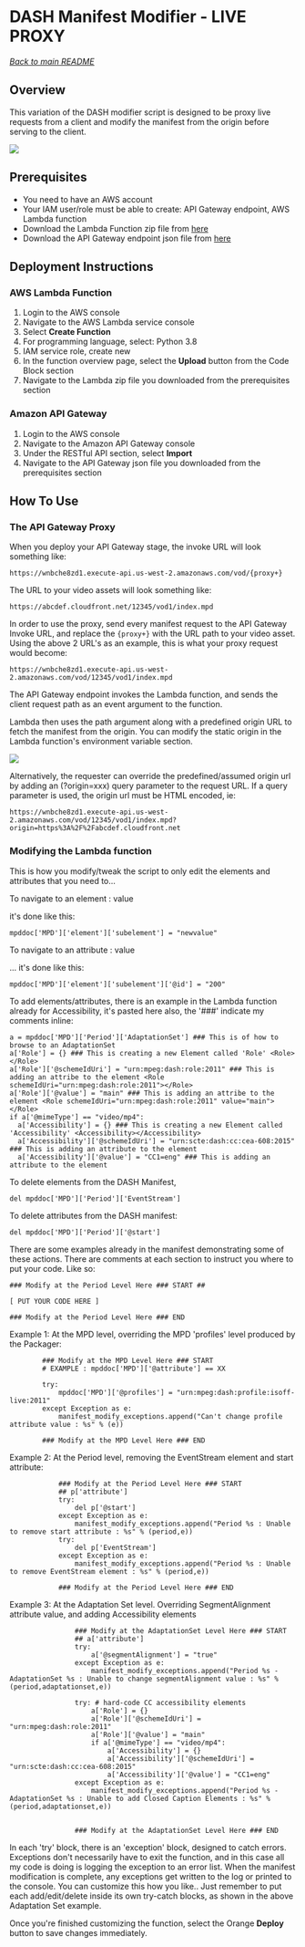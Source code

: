 # DASH Manifest Modifier - LIVE PROXY
[*Back to main README*](../README.md)
## Overview
This variation of the DASH modifier script is designed to be proxy live requests from a client and modify the manifest from the origin before serving to the client.

![](images/dash-manifest-live-proxy-architecture.png?width=80pc&classes=border,shadow)

## Prerequisites
* You need to have an AWS account
* Your IAM user/role must be able to create: API Gateway endpoint, AWS Lambda function
* Download the Lambda Function zip file from [here](./dash-manipulator-lambda.zip)
* Download the API Gateway endpoint json file from [here](./api_gateway_template.json)

## Deployment Instructions

### AWS Lambda Function
1. Login to the AWS console
2. Navigate to the AWS Lambda service console
3. Select **Create Function**
4. For programming language, select: Python 3.8
5. IAM service role, create new
6. In the function overview page, select the **Upload** button from the Code Block section
7. Navigate to the Lambda zip file you downloaded from the prerequisites section

### Amazon API Gateway
1. Login to the AWS console
2. Navigate to the Amazon API Gateway console
3. Under the RESTful API section, select **Import**
4. Navigate to the API Gateway json file you downloaded from the prerequisites section


## How To Use

### The API Gateway Proxy
When you deploy your API Gateway stage, the invoke URL will look something like:
```
https://wnbche8zd1.execute-api.us-west-2.amazonaws.com/vod/{proxy+}
```

The URL to your video assets will look something like:
```
https://abcdef.cloudfront.net/12345/vod1/index.mpd
```

In order to use the proxy, send every manifest request to the API Gateway Invoke URL, and replace the `{proxy+}` with the URL path to your video asset. Using the above 2 URL's as an example, this is what your proxy request would become:
```
https://wnbche8zd1.execute-api.us-west-2.amazonaws.com/vod/12345/vod1/index.mpd
```

The API Gateway endpoint invokes the Lambda function, and sends the client request path as an event argument to the function. 

Lambda then uses the path argument along with a predefined origin URL to fetch the manifest from the origin. You can modify the static origin in the Lambda function's environment variable section.

![](images/dash-manifest-live-proxy-env-var-origin.png?width=80pc&classes=border,shadow)

Alternatively, the requester can override the predefined/assumed origin url by adding an (?origin=xxx) query parameter to the request URL. 
If a query parameter is used, the origin url must be HTML encoded, ie: 
```
https://wnbche8zd1.execute-api.us-west-2.amazonaws.com/vod/12345/vod1/index.mpd?origin=https%3A%2F%2Fabcdef.cloudfront.net
```

### Modifying the Lambda function

This is how you modify/tweak the script to only edit the elements and attributes that you need to...

To navigate to an element :  <MPD><element><subelement>value</subelement></element></MPD>

it's done like this:
```
mpddoc['MPD']['element']['subelement'] = "newvalue"
```

To navigate to an attribute : <MPD><element><subelement id='100'>value</subelement></element></MPD>

... it's done like this:

```
mpddoc['MPD']['element']['subelement']['@id'] = "200"
```

To add elements/attributes, there is an example in the Lambda function already for Accessibility, it's pasted here also, the '###' indicate my comments inline:

```
a = mpddoc['MPD']['Period']['AdaptationSet'] ### This is of how to browse to an AdaptationSet
a['Role'] = {} ### This is creating a new Element called 'Role' <Role></Role>
a['Role']['@schemeIdUri'] = "urn:mpeg:dash:role:2011" ### This is adding an attribe to the element <Role schemeIdUri="urn:mpeg:dash:role:2011"></Role>
a['Role']['@value'] = "main" ### This is adding an attribe to the element <Role schemeIdUri="urn:mpeg:dash:role:2011" value="main"></Role>
if a['@mimeType'] == "video/mp4":
  a['Accessibility'] = {} ### This is creating a new Element called 'Accessibility' <Accessibility></Accessibility>
  a['Accessibility']['@schemeIdUri'] = "urn:scte:dash:cc:cea-608:2015" ### This is adding an attribute to the element
  a['Accessibility']['@value'] = "CC1=eng" ### This is adding an attribute to the element
```

To delete elements from the DASH Manifest,
```
del mpddoc['MPD']['Period']['EventStream']
```
To delete attributes from the DASH manifest:
```
del mpddoc['MPD']['Period']['@start']
```

There are some examples already in the manifest demonstrating some of these actions. There are comments at each section to instruct you where to put your code. Like so:
```
### Modify at the Period Level Here ### START ##

[ PUT YOUR CODE HERE ]

### Modify at the Period Level Here ### END
```

Example 1: At the MPD level, overriding the MPD 'profiles' level produced by the Packager:
```
        ### Modify at the MPD Level Here ### START
        # EXAMPLE : mpddoc['MPD']['@attribute'] == XX
        
        try:
            mpddoc['MPD']['@profiles'] = "urn:mpeg:dash:profile:isoff-live:2011"
        except Exception as e:
            manifest_modify_exceptions.append("Can't change profile attribute value : %s" % (e))
        
        ### Modify at the MPD Level Here ### END
```

Example 2: At the Period level, removing the EventStream element and start attribute:
```
            ### Modify at the Period Level Here ### START
            ## p['attribute']
            try:
                del p['@start']
            except Exception as e:
                manifest_modify_exceptions.append("Period %s : Unable to remove start attribute : %s" % (period,e))
            try:
                del p['EventStream']
            except Exception as e:
                manifest_modify_exceptions.append("Period %s : Unable to remove EventStream element : %s" % (period,e))
        
            ### Modify at the Period Level Here ### END
```

Example 3:  At the Adaptation Set level. Overriding SegmentAlignment attribute value, and adding Accessibility elements
```
                ### Modify at the AdaptationSet Level Here ### START
                ## a['attribute']
                try:
                    a['@segmentAlignment'] = "true"
                except Exception as e:
                    manifest_modify_exceptions.append("Period %s - AdaptationSet %s : Unable to change segmentAlignment value : %s" % (period,adaptationset,e))
        
                try: # hard-code CC accessibility elements
                    a['Role'] = {}
                    a['Role']['@schemeIdUri'] = "urn:mpeg:dash:role:2011"
                    a['Role']['@value'] = "main"
                    if a['@mimeType'] == "video/mp4":
                        a['Accessibility'] = {}
                        a['Accessibility']['@schemeIdUri'] = "urn:scte:dash:cc:cea-608:2015"
                        a['Accessibility']['@value'] = "CC1=eng"
                except Exception as e:
                    manifest_modify_exceptions.append("Period %s - AdaptationSet %s : Unable to add Closed Caption Elements : %s" % (period,adaptationset,e))

        
                ### Modify at the AdaptationSet Level Here ### END
```

In each 'try' block, there is an 'exception' block, designed to catch errors. Exceptions don't necessarily have to exit the function, and in this case all my code is doing is logging the exception to an error list. When the manifest modification is complete, any exceptions get written to the log or printed to the console. You can customize this how you like.. Just remember to put each add/edit/delete inside its own try-catch blocks, as shown in the above Adaptation Set example.

Once you're finished customizing the function, select the Orange **Deploy** button to save changes immediately.